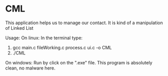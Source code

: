 # CML
This application helps us to manage our contact. It is kind of a manipulation of Linked List

Usage:
On linux: 
In the terminal type: 
1. gcc main.c fileWorking.c process.c ui.c -o CML
2. ./CML

On windows: Run by click on the ".exe" file. This program is absolutely clean, no malware here.

